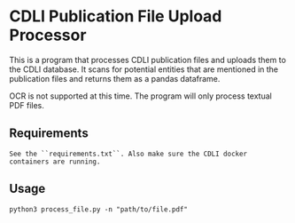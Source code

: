 # CDLI Publication File Upload Processor

This is a program that processes CDLI publication files and uploads them to the CDLI database. It scans for potential entities that are mentioned in the publication files and returns them as a pandas dataframe.

OCR is not supported at this time. The program will only process textual PDF files.

## Requirements
    See the ``requirements.txt``. Also make sure the CDLI docker containers are running.
    
## Usage

    python3 process_file.py -n "path/to/file.pdf"
